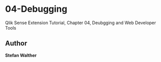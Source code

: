 # 04-Debugging
Qlik Sense Extension Tutorial, Chapter 04, Deubgging and Web Developer Tools

## Author

**Stefan Walther**

